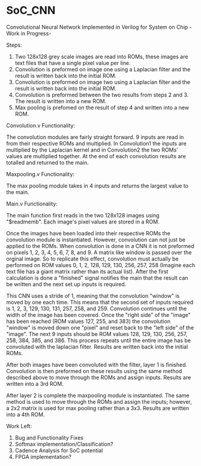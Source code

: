 # SoC_CNN

Convolutional Neural Network Implemented in Verilog for System on Chip -Work in Progress-

Steps:

1) Two 128x128 grey scale images are read into ROMs, these images are text files that have a single pixel value per line.
2) Convolution is preformed on image one using a Laplacian filter and the result is written back into the initial ROM.
3) Convolution is preformed on image two using a Laplacian filter and the result is written back into the initial ROM.
4) Convolution is preformed between the two results from steps 2 and 3. The result is written into a new ROM.
5) Max pooling is prefomed on the result of step 4 and written into a new ROM.

Convolution.v Functionality:

The convolution modules are fairly straight forward. 9 inputs are read in from their respective ROMs and multiplied. In Convolution1 the inputs are multiplied by the Laplacian kernel and in Convolution2 the two ROMs' values are multiplied together. At the end of each convolution results are totalled and returned to the main.

Maxpooling.v Functionality:

The max pooling module takes in 4 inputs and returns the largest value to the main.

Main.v Functionality:

The main function first reads in the two 128x128 images using "$readmemb". Each image's pixel values are stored in a ROM. 

Once the images have been loaded into their respective ROMs the convolution module is instantiated. However, convolution can not just be applied to the ROMs. When convolution is done in a CNN it is not preformed on pixels 1, 2, 3, 4, 5, 6, 7, 8, and 9. A matrix like window is passed over the orginal image. So to replicate this effect, convolution must actually be performed on ROM values 0, 1, 2, 128, 129, 130, 256, 257, 258 (Imagine each text file has a giant matrix rather than its actual list). After the first calculation is done a "finished" signal notifies the main that the result can be written and the next set up inputs is required. 

This CNN uses a stride of 1, meaning that the convolution "window" is moved by one each time. This means that the second set of inputs required is 1, 2, 3, 129, 130, 131, 257, 258, and 259. Convolution continues until the width of the image has been covered. Once the "right side" of the "image" has been reached (ROM values 127, 255, and 383) the convolution "window" is moved down one "pixel" and reset back to the "left side" of the "image". The next 9 inputs should be ROM values 128, 129, 130, 256, 257, 258, 384, 385, and 386. This process repeats until the entire image has be convoluted with the laplacian filter. Results are written back into the initial ROMs. 

After both images have been convoluted with the filter, layer 1 is finished. Convolution is then preformed on these results using the same method described above to move through the ROMs and assign inputs. Results are written into a 3rd ROM.

After layer 2 is complete the maxpooling module is instantiated. The same method is used to move through the ROMs and assign the inputs; however, a 2x2 matrix is used for max pooling rather than a 3x3. Results are written into a 4th ROM.

Work Left:
1) Bug and Functionality Fixes
2) Softmax implementation/Classification?
3) Cadence Analysis for SoC potential
4) FPGA implementation?
